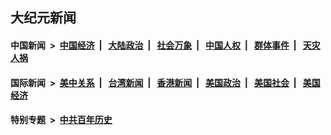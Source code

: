 ## 大纪元新闻

#### 中国新闻 &nbsp;>&nbsp; [中国经济](indexes/ncid283/README.md?07280845) &nbsp;| &nbsp; [大陆政治](indexes/ncid277/README.md?07280845) &nbsp;| &nbsp; [社会万象](indexes/ncid282/README.md?07280845) &nbsp;| &nbsp; [中国人权](indexes/ncid278/README.md?07280845) &nbsp;| &nbsp; [群体事件](indexes/ncid279/README.md?07280845) &nbsp;| &nbsp; [天灾人祸](indexes/ncid280/README.md?07280845)

#### 国际新闻 &nbsp;>&nbsp; [美中关系](indexes/nf1412576/README.md?07280845) &nbsp;| &nbsp; [台湾新闻](indexes/ncid1349361/README.md?07280845) &nbsp;| &nbsp; [香港新闻](indexes/ncid1349362/README.md?07280845) &nbsp;| &nbsp; [美国政治](indexes/ncid1078159/README.md?07280845) &nbsp;| &nbsp; [美国社会](indexes/ncid1078160/README.md?07280845) &nbsp;| &nbsp; [美国经济](indexes/ncid1078158/README.md?07280845)

#### 特别专题 &nbsp;>&nbsp; [中共百年历史](https://github.com/epoch-news/epoch-special/blob/master/README.md?07280845)  
